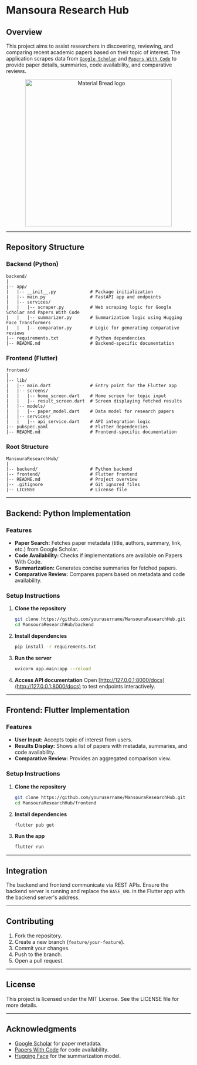 # Mansoura Research Hub

## Overview
This project aims to assist researchers in discovering, reviewing, and comparing recent academic papers based on their topic of interest. The application scrapes data from [`Google Scholar`](https://scholar.google.com/) and [`Papers With Code`](https://paperswithcode.com/) to provide paper details, summaries, code availability, and comparative reviews.
<p align="center">
 <img width="400" src="https://user-images.githubusercontent.com/91850794/209578154-9e474e32-3cb2-4d09-afc9-402349caab8e.png" alt="Material Bread logo">
 </p>

----
## Repository Structure

### Backend (Python)
```
backend/
|
|-- app/
|   |-- __init__.py             # Package initialization
|   |-- main.py                 # FastAPI app and endpoints
|   |-- services/
|   |   |-- scraper.py          # Web scraping logic for Google Scholar and Papers With Code
|   |   |-- summarizer.py       # Summarization logic using Hugging Face Transformers
|   |   |-- comparator.py       # Logic for generating comparative reviews
|-- requirements.txt            # Python dependencies
|-- README.md                   # Backend-specific documentation
```

### Frontend (Flutter)
```
frontend/
|
|-- lib/
|   |-- main.dart               # Entry point for the Flutter app
|   |-- screens/
|   |   |-- home_screen.dart    # Home screen for topic input
|   |   |-- result_screen.dart  # Screen displaying fetched results
|   |-- models/
|   |   |-- paper_model.dart    # Data model for research papers
|   |-- services/
|   |   |-- api_service.dart    # API integration logic
|-- pubspec.yaml                # Flutter dependencies
|-- README.md                   # Frontend-specific documentation
```

### Root Structure
```
MansouraResearchHub/
|
|-- backend/                    # Python backend
|-- frontend/                   # Flutter frontend
|-- README.md                   # Project overview
|-- .gitignore                  # Git ignored files
|-- LICENSE                     # License file
```

---

## Backend: Python Implementation
### Features
- **Paper Search:** Fetches paper metadata (title, authors, summary, link, etc.) from Google Scholar.
- **Code Availability:** Checks if implementations are available on Papers With Code.
- **Summarization:** Generates concise summaries for fetched papers.
- **Comparative Review:** Compares papers based on metadata and code availability.

### Setup Instructions
1. **Clone the repository**
   ```bash
   git clone https://github.com/yourusername/MansouraResearchHub.git
   cd MansouraResearchHub/backend
   ```
2. **Install dependencies**
   ```bash
   pip install -r requirements.txt
   ```
3. **Run the server**
   ```bash
   uvicorn app.main:app --reload
   ```
4. **Access API documentation**
   Open [http://127.0.0.1:8000/docs](http://127.0.0.1:8000/docs) to test endpoints interactively.

---

## Frontend: Flutter Implementation
### Features
- **User Input:** Accepts topic of interest from users.
- **Results Display:** Shows a list of papers with metadata, summaries, and code availability.
- **Comparative Review:** Provides an aggregated comparison view.

### Setup Instructions
1. **Clone the repository**
   ```bash
   git clone https://github.com/yourusername/MansouraResearchHub.git
   cd MansouraResearchHub/frontend
   ```
2. **Install dependencies**
   ```bash
   flutter pub get
   ```
3. **Run the app**
   ```bash
   flutter run
   ```

---

## Integration
The backend and frontend communicate via REST APIs. Ensure the backend server is running and replace the `BASE_URL` in the Flutter app with the backend server's address.

---

## Contributing
1. Fork the repository.
2. Create a new branch (`feature/your-feature`).
3. Commit your changes.
4. Push to the branch.
5. Open a pull request.

---

## License
This project is licensed under the MIT License. See the LICENSE file for more details.

---

## Acknowledgments
- [Google Scholar](https://scholar.google.com) for paper metadata.
- [Papers With Code](https://paperswithcode.com) for code availability.
- [Hugging Face](https://huggingface.co) for the summarization model.
